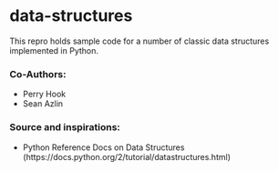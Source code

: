 data-structures
===============

<p>This repro holds sample code for a number of classic data structures implemented in Python.</p>

<h3>Co-Authors:</h3> 
<ul><li>Perry Hook</li><li>Sean Azlin</li></ul>
<h3>Source and inspirations:</h3><ul>
<li>Python Reference Docs on Data Structures (https://docs.python.org/2/tutorial/datastructures.html)</li>
</ul>
